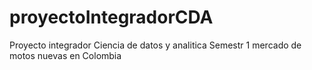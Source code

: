 # proyectoIntegradorCDA
Proyecto integrador Ciencia de datos y analitica Semestr 1 mercado de motos nuevas en Colombia
